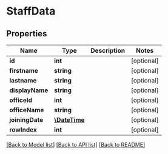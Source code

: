 # StaffData

## Properties
Name | Type | Description | Notes
------------ | ------------- | ------------- | -------------
**id** | **int** |  | [optional] 
**firstname** | **string** |  | [optional] 
**lastname** | **string** |  | [optional] 
**displayName** | **string** |  | [optional] 
**officeId** | **int** |  | [optional] 
**officeName** | **string** |  | [optional] 
**joiningDate** | [**\DateTime**](\DateTime.md) |  | [optional] 
**rowIndex** | **int** |  | [optional] 

[[Back to Model list]](../../README.md#documentation-for-models) [[Back to API list]](../../README.md#documentation-for-api-endpoints) [[Back to README]](../../README.md)

